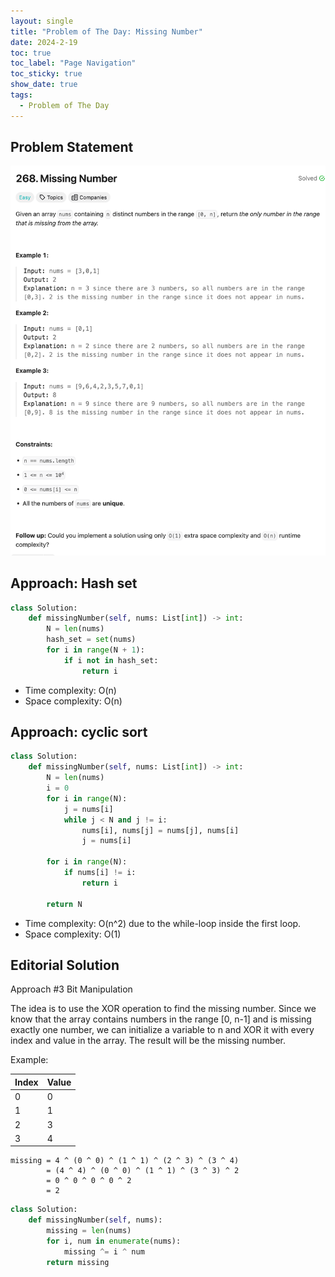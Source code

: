 ```yaml
---
layout: single
title: "Problem of The Day: Missing Number"
date: 2024-2-19
toc: true
toc_label: "Page Navigation"
toc_sticky: true
show_date: true
tags:
  - Problem of The Day
---
```


## Problem Statement

[![problem-268](/assets/images/2024-02-19_18-51-36-problem-268.png)](/assets/images/2024-02-19_18-51-36-problem-268.png)

## Approach: Hash set

```python
class Solution:
    def missingNumber(self, nums: List[int]) -> int:
        N = len(nums)
        hash_set = set(nums)
        for i in range(N + 1):
            if i not in hash_set:
                return i
```

- Time complexity: O(n)
- Space complexity: O(n)

## Approach: cyclic sort

```python
class Solution:
    def missingNumber(self, nums: List[int]) -> int:
        N = len(nums)
        i = 0
        for i in range(N):
            j = nums[i]
            while j < N and j != i:
                nums[i], nums[j] = nums[j], nums[i]
                j = nums[i]
        
        for i in range(N):
            if nums[i] != i:
                return i

        return N
```

- Time complexity: O(n^2) due to the while-loop inside the first loop.
- Space complexity: O(1)

## Editorial Solution

Approach #3 Bit Manipulation

The idea is to use the XOR operation to find the missing number. Since we know that the array contains numbers in the range [0, n-1] and is missing exactly one number, we can initialize a variable to n and XOR it with every index and value in the array. The result will be the missing number.

Example:

| Index | Value |
|-------|-------|
|   0   |   0   |
|   1   |   1   |
|   2   |   3   |
|   3   |   4   |

```text
missing = 4 ^ (0 ^ 0) ^ (1 ^ 1) ^ (2 ^ 3) ^ (3 ^ 4)
        = (4 ^ 4) ^ (0 ^ 0) ^ (1 ^ 1) ^ (3 ^ 3) ^ 2
        = 0 ^ 0 ^ 0 ^ 0 ^ 2
        = 2
```

```python
class Solution:
    def missingNumber(self, nums):
        missing = len(nums)
        for i, num in enumerate(nums):
            missing ^= i ^ num
        return missing
```
